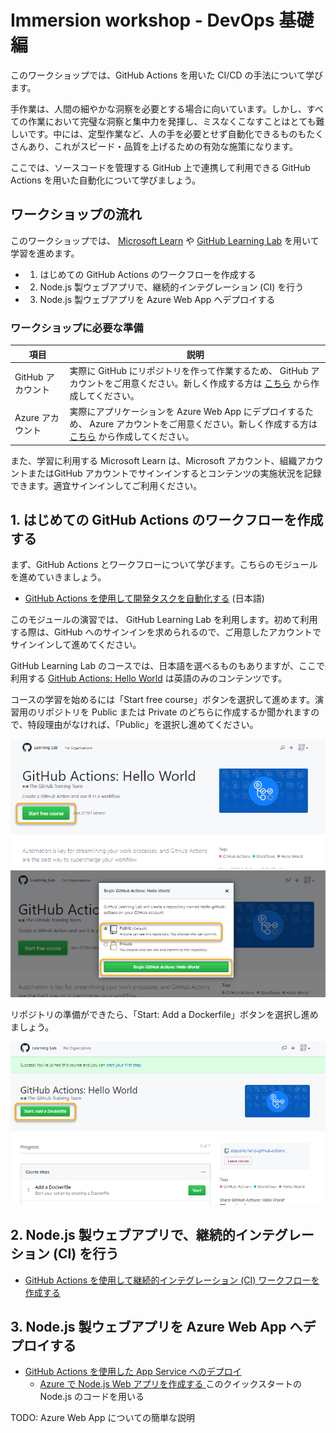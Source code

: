 # Immersion workshop - DevOps 基礎編

このワークショップでは、GitHub Actions を用いた CI/CD の手法について学びます。

手作業は、人間の細やかな洞察を必要とする場合に向いています。しかし、すべての作業において完璧な洞察と集中力を発揮し、ミスなくこなすことはとても難しいです。中には、定型作業など、人の手を必要とせず自動化できるものもたくさんあり、これがスピード・品質を上げるための有効な施策になります。

ここでは、ソースコードを管理する GitHub 上で連携して利用できる GitHub Actions を用いた自動化について学びましょう。

## ワークショップの流れ

このワークショップでは、 [Microsoft Learn](https://docs.microsoft.com/ja-jp/learn/) や [GitHub Learning Lab](https://lab.github.com/) を用いて学習を進めます。

- 1. はじめての GitHub Actions のワークフローを作成する
- 2. Node.js 製ウェブアプリで、継続的インテグレーション (CI) を行う
- 3. Node.js 製ウェブアプリを Azure Web App へデプロイする

### ワークショップに必要な準備

| 項目 | 説明 |
|----|----|
| GitHub アカウント | 実際に GitHub にリポジトリを作って作業するため、 GitHub アカウントをご用意ください。新しく作成する方は [こちら](ttps://github.com/join) から作成してください。 |
| Azure アカウント | 実際にアプリケーションを Azure Web App にデプロイするため、 Azure アカウントをご用意ください。新しく作成する方は [こちら](https://azure.microsoft.com/ja-jp/free/) から作成してください。 |

また、学習に利用する Microsoft Learn は、Microsoft アカウント、組織アカウントまたはGitHub アカウントでサインインするとコンテンツの実施状況を記録できます。適宜サインインしてご利用ください。

## 1. はじめての GitHub Actions のワークフローを作成する

まず、GitHub Actions とワークフローについて学びます。こちらのモジュールを進めていきましょう。

- [GitHub Actions を使用して開発タスクを自動化する](https://docs.microsoft.com/ja-jp/learn/modules/github-actions-automate-tasks/) (日本語)

このモジュールの演習では、 GitHub Learning Lab を利用します。初めて利用する際は、GitHub へのサインインを求められるので、ご用意したアカウントでサインインして進めてください。

GitHub Learning Lab のコースでは、日本語を選べるものもありますが、ここで利用する [GitHub Actions: Hello World](https://lab.github.com/githubtraining/github-actions:-hello-world) は英語のみのコンテンツです。

コースの学習を始めるには「Start free course」ボタンを選択して進めます。演習用のリポジトリを Public または Private のどちらに作成するか聞かれますので、特段理由がなければ、「Public」を選択し進めてください。

![](./images/github-learning-lab_github-actions-hello-world_001.png)
![](./images/github-learning-lab_github-actions-hello-world_002.png)

リポジトリの準備ができたら、「Start: Add a Dockerfile」ボタンを選択し進めましょう。

![](./images/github-learning-lab_github-actions-hello-world_003.png)

## 2. Node.js 製ウェブアプリで、継続的インテグレーション (CI) を行う

- [GitHub Actions を使用して継続的インテグレーション (CI) ワークフローを作成する](https://docs.microsoft.com/ja-jp/learn/modules/github-actions-ci/)

## 3. Node.js 製ウェブアプリを Azure Web App へデプロイする

- [GitHub Actions を使用した App Service へのデプロイ](https://docs.microsoft.com/ja-jp/azure/app-service/deploy-github-actions?tabs=applevel)
  - [Azure で Node.js Web アプリを作成する
](https://docs.microsoft.com/ja-jp/azure/app-service/quickstart-nodejs?pivots=platform-windows) このクイックスタートの Node.js のコードを用いる


TODO: Azure Web App についての簡単な説明